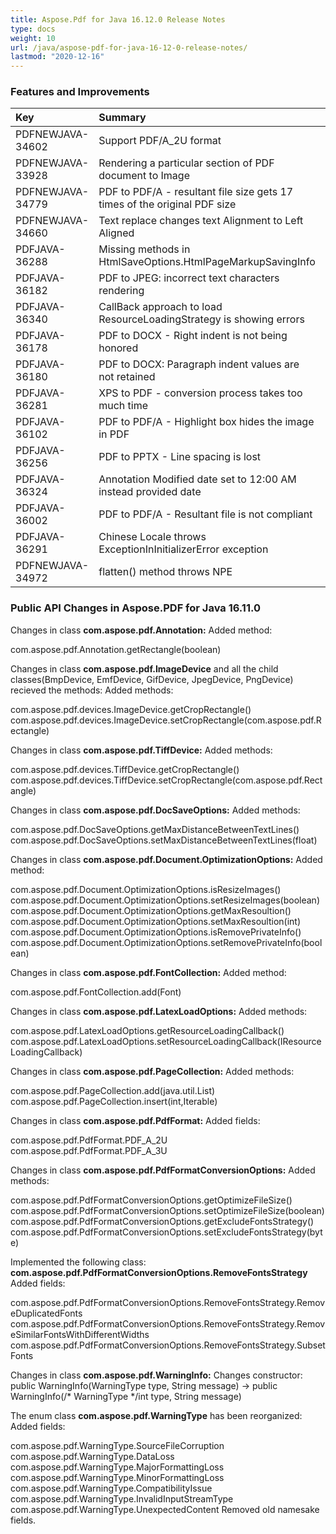 ```yaml
---
title: Aspose.Pdf for Java 16.12.0 Release Notes
type: docs
weight: 10
url: /java/aspose-pdf-for-java-16-12-0-release-notes/
lastmod: "2020-12-16"
---
```


### **Features and Improvements**

|**Key**|**Summary**|**Category**|
| :- | :- | :- |
|PDFNEWJAVA-34602|Support PDF/A_2U format|New Feature|
|PDFNEWJAVA-33928|Rendering a particular section of PDF document to Image|New Feature|
|PDFNEWJAVA-34779|PDF to PDF/A - resultant file size gets 17 times of the original PDF size|Bug|
|PDFNEWJAVA-34660|Text replace changes text Alignment to Left Aligned|Bug|
|PDFJAVA-36288|Missing methods in HtmlSaveOptions.HtmlPageMarkupSavingInfo|Bug|
|PDFJAVA-36182|PDF to JPEG: incorrect text characters rendering|Bug|
|PDFJAVA-36340|CallBack approach to load ResourceLoadingStrategy is showing errors|Bug|
|PDFJAVA-36178|PDF to DOCX - Right indent is not being honored|Bug|
|PDFJAVA-36180|PDF to DOCX: Paragraph indent values are not retained|Bug|
|PDFJAVA-36281|XPS to PDF - conversion process takes too much time|Bug|
|PDFJAVA-36102|PDF to PDF/A - Highlight box hides the image in PDF|Bug|
|PDFJAVA-36256|PDF to PPTX - Line spacing is lost|Bug|
|PDFJAVA-36324|Annotation Modified date set to 12:00 AM instead provided date|Bug|
|PDFJAVA-36002|PDF to PDF/A - Resultant file is not compliant|Bug|
|PDFJAVA-36291|Chinese Locale throws ExceptionInInitializerError exception|Bug|
|PDFNEWJAVA-34972|flatten() method throws NPE|Bug|

### **Public API Changes in Aspose.PDF for Java 16.11.0**
Changes in class **com.aspose.pdf.Annotation:**
Added method:

com.aspose.pdf.Annotation.getRectangle(boolean)

Changes in class **com.aspose.pdf.ImageDevice** and all the child classes(BmpDevice, EmfDevice, GifDevice, JpegDevice, PngDevice) recieved the methods:
Added methods:

com.aspose.pdf.devices.ImageDevice.getCropRectangle()
com.aspose.pdf.devices.ImageDevice.setCropRectangle(com.aspose.pdf.Rectangle)

Changes in class **com.aspose.pdf.TiffDevice:**
Added methods:

com.aspose.pdf.devices.TiffDevice.getCropRectangle()
com.aspose.pdf.devices.TiffDevice.setCropRectangle(com.aspose.pdf.Rectangle)

Changes in class **com.aspose.pdf.DocSaveOptions:**
Added methods:

com.aspose.pdf.DocSaveOptions.getMaxDistanceBetweenTextLines()
com.aspose.pdf.DocSaveOptions.setMaxDistanceBetweenTextLines(float)

Changes in class **com.aspose.pdf.Document.OptimizationOptions:**
Added method:

com.aspose.pdf.Document.OptimizationOptions.isResizeImages()
com.aspose.pdf.Document.OptimizationOptions.setResizeImages(boolean)
com.aspose.pdf.Document.OptimizationOptions.getMaxResoultion()
com.aspose.pdf.Document.OptimizationOptions.setMaxResoultion(int)
com.aspose.pdf.Document.OptimizationOptions.isRemovePrivateInfo()
com.aspose.pdf.Document.OptimizationOptions.setRemovePrivateInfo(boolean)

Changes in class **com.aspose.pdf.FontCollection:**
Added method:

com.aspose.pdf.FontCollection.add(Font)

Changes in class **com.aspose.pdf.LatexLoadOptions:**
Added methods:

com.aspose.pdf.LatexLoadOptions.getResourceLoadingCallback()
com.aspose.pdf.LatexLoadOptions.setResourceLoadingCallback(IResourceLoadingCallback)

Changes in class **com.aspose.pdf.PageCollection:**
Added methods:

com.aspose.pdf.PageCollection.add(java.util.List<Page>)
com.aspose.pdf.PageCollection.insert(int,Iterable<Page>)

Changes in class **com.aspose.pdf.PdfFormat:**
Added fields:

com.aspose.pdf.PdfFormat.PDF_A_2U
com.aspose.pdf.PdfFormat.PDF_A_3U

Changes in class **com.aspose.pdf.PdfFormatConversionOptions:**
Added methods:

com.aspose.pdf.PdfFormatConversionOptions.getOptimizeFileSize()
com.aspose.pdf.PdfFormatConversionOptions.setOptimizeFileSize(boolean)
com.aspose.pdf.PdfFormatConversionOptions.getExcludeFontsStrategy()
com.aspose.pdf.PdfFormatConversionOptions.setExcludeFontsStrategy(byte)

Implemented the following class: **com.aspose.pdf.PdfFormatConversionOptions.RemoveFontsStrategy**
Added fields:

com.aspose.pdf.PdfFormatConversionOptions.RemoveFontsStrategy.RemoveDuplicatedFonts
com.aspose.pdf.PdfFormatConversionOptions.RemoveFontsStrategy.RemoveSimilarFontsWithDifferentWidths
com.aspose.pdf.PdfFormatConversionOptions.RemoveFontsStrategy.SubsetFonts

Changes in class **com.aspose.pdf.WarningInfo:**
Changes constructor: public WarningInfo(WarningType type, String message) -> public WarningInfo(/* WarningType */int type, String message)

The enum class **com.aspose.pdf.WarningType** has been reorganized:
Added fields: 

com.aspose.pdf.WarningType.SourceFileCorruption
com.aspose.pdf.WarningType.DataLoss
com.aspose.pdf.WarningType.MajorFormattingLoss
com.aspose.pdf.WarningType.MinorFormattingLoss
com.aspose.pdf.WarningType.CompatibilityIssue
com.aspose.pdf.WarningType.InvalidInputStreamType
com.aspose.pdf.WarningType.UnexpectedContent
Removed old namesake fields.
